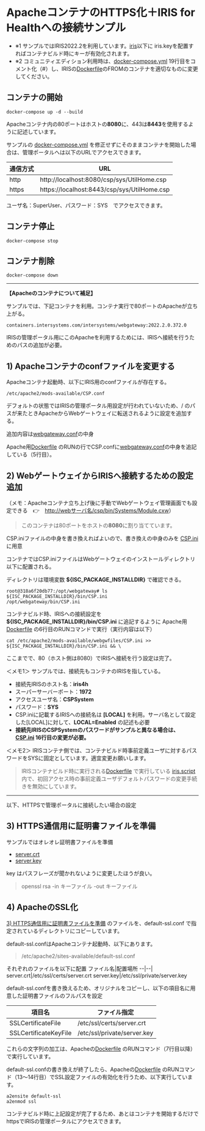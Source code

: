 # ApacheコンテナのHTTPS化＋IRIS for Healthへの接続サンプル

- ※1 サンプルではIRIS2022.2を利用しています。[iris](/iris/)以下に iris.keyを配置すればコンテナビルド時にキーが有効化されます。
- ※2 コミュニティエディション利用時は、[docker-compose.yml](docker-compose.yml) 19行目をコメント化（#）し、IRISの[Dockerfile](/iris/Dockerfile)のFROMのコンテナを適切なものに変更してください。

## コンテナの開始

```
docker-compose up -d --build
```
Apacheコンテナ内の80ポートはホストの**8080**に、443は**8443**を使用するように記述しています。

サンプルの [docker-compose.yml](/docker-compose.yml) を修正せずにそのままコンテナを開始した場合は、管理ポータルへは以下のURLでアクセスできます。

通信方式|URL
--|--
http|http://localhost:8080/csp/sys/UtilHome.csp
https|https://localhost:8443/csp/sys/UtilHome.csp

ユーザ名：SuperUser、パスワード：SYS　でアクセスできます。

## コンテナ停止

```
docker-compose stop
```

## コンテナ削除
```
docker-compose down
```
___

**【Apacheのコンテナについて補足】**

サンプルでは、下記コンテナを利用。コンテナ実行で80ポートのApacheが立ち上がる。

`containers.intersystems.com/intersystems/webgateway:2022.2.0.372.0`


IRISの管理ポータル用にこのApacheを利用するためには、IRISへ接続を行うためのパスの追加が必要。

## 1) Apacheコンテナのconfファイルを変更する

Apacheコンテナ起動時、以下にIRIS用のconfファイルが存在する。

`/etc/apache2/mods-available/CSP.conf`

デフォルトの状態ではIRISの管理ポータル用設定が行われていないため、/ のパスが来たときApacheからWebゲートウェイに転送されるように設定を追加する。

追加内容は[webgateway.conf](/web/webgwfiles/webgateway.conf)の中身

Apache用[Dockerfile](/web/Dockerfile) のRUNの行でCSP.confに[webgateway.conf](/web/webgwfiles/webgateway.conf)の中身を追記している（5行目）。

## 2) WebゲートウェイからIRISへ接続するための設定追加

（メモ：Apacheコンテナ立ち上げ後に手動でWebゲートウェイ管理画面でも設定できる　👉　[http://webサーバ名/csp/bin/Systems/Module.cxw](http://localhost:8080/csp/bin/Systems/Module.cxw)）

> このコンテナは80ポートをホストの**8080**に割り当てています。

CSP.iniファイルの中身を書き換えればよいので、書き換えの中身のみを [CSP.ini](/web/webgwfiles/CSP.ini)に用意

コンテナではCSP.iniファイルはWebゲートウェイのインストールディレクトリ以下に配置される。

ディレクトリは環境変数 **${ISC_PACKAGE_INSTALLDIR}** で確認できる。

```
root@318a6f20db77:/opt/webgateway# ls ${ISC_PACKAGE_INSTALLDIR}/bin/CSP.ini
/opt/webgateway/bin/CSP.ini
```
コンテナビルド時、IRISへの接続設定を **${ISC_PACKAGE_INSTALLDIR}/bin/CSP.ini** に追記するように Apache用[Dockerfile](/web/Dockerfile) の6行目のRUNコマンドで実行（実行内容は以下）
```
cat /etc/apache2/mods-available/webgwfiles/CSP.ini >> ${ISC_PACKAGE_INSTALLDIR}/bin/CSP.ini && \
```

ここまでで、80（ホスト側は8080）でIRISへ接続を行う設定は完了。

＜メモ1＞
サンプルでは、接続先もコンテナのIRISを指している。

- 接続先IRISのホスト名：**iris4h**
- スーパーサーバーポート：**1972**
- アクセスユーザ名：**CSPSystem**
- パスワード：**SYS**
- CSP.iniに記載するIRISへの接続名は **[LOCAL]** を利用。サーバ名として設定した[LOCAL]に対して、**LOCAL=Enabled** の記述も必要
- **接続先IRISのCSPSystemのパスワードがサンプルと異なる場合は、 [CSP.ini](/web/webgwfiles/CSP.ini) 16行目の変更が必要。**

＜メモ2＞
IRISコンテナ側では、コンテナビルド時事前定義ユーザに対するパスワードをSYSに固定としています。適宜変更お願いします。
>IRISコンテナビルド時に実行される[Dockerfile](/iris/Dockerfile) で実行している [iris.script](/iris/iris.script)内で、初回アクセス時の事前定義ユーザデフォルトパスワードの変更手続きを無効にしています。

___
以下、HTTPSで管理ポータルに接続したい場合の設定


## 3) HTTPS通信用に証明書ファイルを準備

サンプルではオレオレ証明書ファイルを準備
- [server.crt](/web/webgwfiles/server.crt)
- [server.key](/web/webgwfiles/server.key)

key はパスフレーズが聞かれないように変更したほうが良い。
> openssl rsa -in キーファイル -out キーファイル

## 4) ApacheのSSL化

[3) HTTPS通信用に証明書ファイルを準備](#3-https通信用に証明書ファイルを準備) のファイルを、default-ssl.conf で指定されているディレクトリにコピーしています。

default-ssl.confはApacheコンテナ起動時、以下にあります。
> /etc/apache2/sites-available/default-ssl.conf

それぞれのファイルを以下に配置
ファイル名|配置場所
--|--|
server.crt|/etc/ssl/certs/server.crt
server.key|/etc/ssl/private/server.key

default-ssl.confを書き換えるため、オリジナルをコピーし、以下の項目名に用意した証明書ファイルのフルパスを設定


項目名|ファイル指定
--|--|
SSLCertificateFile|/etc/ssl/certs/server.crt
SSLCertificateKeyFile|/etc/ssl/private/server.key

これらの文字列の加工は、Apacheの[Dockerfile](/web/Dockerfile) のRUNコマンド（7行目以降）で実行しています。

default-ssl.confの書き換えが終了したら、Apacheの[Dockerfile](/web/Dockerfile) のRUNコマンド（13～14行目）でSSL設定ファイルの有効化を行うため、以下実行しています。
```
a2ensite default-ssl
a2enmod ssl
```

コンテナビルド時に上記設定が完了するため、あとはコンテナを開始するだけでhttpsでIRISの管理ポータルにアクセスできます。